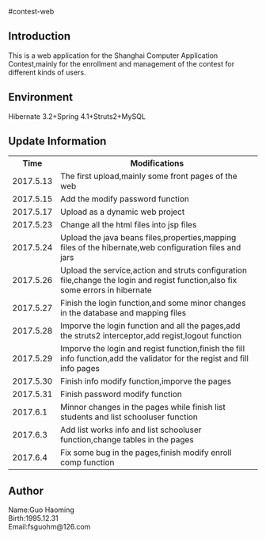 #contest-web
<h2>Introduction</h2>
<p>This is a web application for the Shanghai Computer Application Contest,mainly for the enrollment and management of the contest for different kinds of users.
</p>

<h2>Environment</h2>
<p>
Hibernate 3.2+Spring 4.1+Struts2+MySQL
</p>
<h2>Update Information</h2>
<table>
<tr>
<th>Time</th>
<th>Modifications</th>
</tr>
<tr>
<td>2017.5.13</td>
<td>The first upload,mainly some front pages of the web</td>
</tr>
<tr>
<td>2017.5.15</td>
<td>Add the modify password function</td>
</tr>
<tr>
<td>2017.5.17</td>
<td>Upload as a dynamic web project</td>
</tr>
<tr>
<td>2017.5.23</td>
<td>Change all the html files into jsp files</td>
</tr>
<tr>
<td>2017.5.24</td>
<td>Upload the java beans files,properties,mapping files of the hibernate,web configuration files and jars</td>
</tr>
<tr>
<td>2017.5.26</td>
<td>Upload the service,action and struts configuration file,change the login and regist function,also fix some errors in hibernate</td>
</tr>
<tr>
<td>2017.5.27</td>
<td>Finish the login function,and some minor changes in the database and mapping files</td>
</tr>
<tr>
<td>2017.5.28</td>
<td>Imporve the login function and all the pages,add the struts2 interceptor,add regist,logout function</td>
</tr>
<tr>
<td>2017.5.29</td>
<td>Imporve the login and regist function,finish the fill info function,add the validator for the regist and fill info pages</td>
</tr>
<tr>
<td>2017.5.30</td>
<td>Finish info modify function,imporve the pages</td>
</tr>
<tr>
<td>2017.5.31</td>
<td>Finish password modify function</td>
</tr>
<tr>
<td>2017.6.1</td>
<td>Minnor changes in the pages while finish list students and list schooluser function</td>
</tr>
<tr>
<td>2017.6.3</td>
<td>Add list works info and list schooluser function,change tables in the pages</td>
</tr>
<tr>
<td>2017.6.4</td>
<td>Fix some bug in the pages,finish modify enroll comp function</td>
</tr>
</table>

<h2>Author</h2>
<p>Name:Guo Haoming<br/>
Birth:1995.12.31<br/>
Email:fsguohm@126.com</p><br/>
